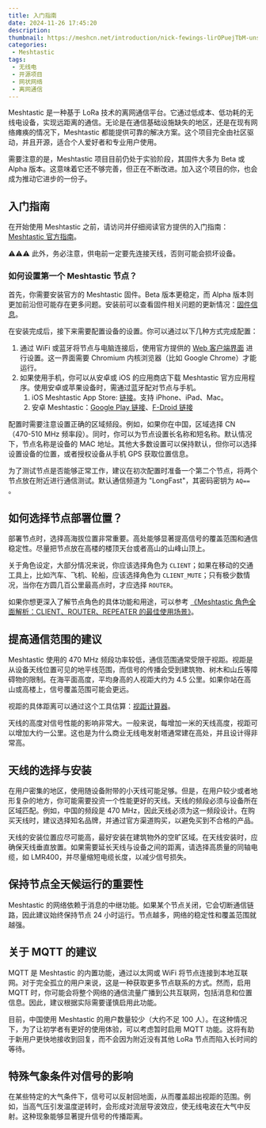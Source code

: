 ```yaml
---
title: 入门指南
date: 2024-11-26 17:45:20
description: 
thumbnail: https://meshcn.net/introduction/nick-fewings-lirOPuejTbM-unsplash.webp
categories:
 - Meshtastic
tags:
 - 无线电
 - 开源项目
 - 网状网络
 - 离网通信
---
```


Meshtastic 是一种基于 LoRa 技术的离网通信平台。它通过低成本、低功耗的无线电设备，实现远距离的通信。无论是在通信基础设施缺失的地区，还是在现有网络瘫痪的情况下，Meshtastic 都能提供可靠的解决方案。这个项目完全由社区驱动，并且开源，适合个人爱好者和专业用户使用。

需要注意的是，Meshtastic 项目目前仍处于实验阶段，其固件大多为 Beta 或 Alpha 版本。这意味着它还不够完善，但正在不断改进。加入这个项目的你，也会成为推动它进步的一份子。

## 入门指南

在开始使用 Meshtastic 之前，请访问并仔细阅读官方提供的入门指南：[Meshtastic 官方指南](https://meshtastic.org/docs/about/)。

⚠⚠⚠ 此外，务必注意，供电前一定要先连接天线，否则可能会损坏设备。

### 如何设置第一个 Meshtastic 节点？

首先，你需要安装官方的 Meshtastic 固件。Beta 版本更稳定，而 Alpha 版本则更加前沿但可能存在更多问题。安装前可以查看固件相关问题的更新情况：[固件信息](https://pole1.co.uk/firmware/)。

在安装完成后，接下来需要配置设备的设置。你可以通过以下几种方式完成配置：

1. 通过 WiFi 或蓝牙将节点与电脑连接后，使用官方提供的 [Web 客户端界面](https://client.meshtastic.org/) 进行设置。这一界面需要 Chromium 内核浏览器（比如 Google Chrome）才能运行。
2. 如果使用手机，你可以从安卓或 iOS 的应用商店下载 Meshtastic 官方应用程序。使用安卓或苹果设备时，需通过蓝牙配对节点与手机。
   1. iOS Meshtastic App Store: [链接](https://apps.apple.com/us/app/meshtastic/id1586432531)。支持 iPhone、iPad、Mac。
   2. 安卓 Meshtastic：[Google Play 链接](https://play.google.com/store/apps/details?id=com.geeksville.mesh&referrer=utm_source%3Dgithub-android-readme)、[F-Droid 链接](https://f-droid.org/packages/com.geeksville.mesh/)

配置时需要注意设置正确的区域频段。例如，如果你在中国，区域选择 CN （470-510 MHz 频率段）。同时，你可以为节点设置长名称和短名称。默认情况下，节点名称是设备的 MAC 地址。其他大多数设置可以保持默认，但你可以选择设置设备的位置，或者授权设备从手机 GPS 获取位置信息。

为了测试节点是否能够正常工作，建议在初次配置时准备一个第二个节点，将两个节点放在附近进行通信测试。默认通信频道为 "LongFast"，其密码密钥为 `AQ==` 。

## 如何选择节点部署位置？

部署节点时，选择高海拔位置非常重要。高处能够显著提高信号的覆盖范围和通信稳定性。尽量把节点放在高楼的楼顶天台或者高山的山峰山顶上。

关于角色设定，大部分情况来说，你应该选择角色为 `CLIENT`；如果在移动的交通工具上，比如汽车、飞机、轮船，应该选择角色为 `CLIENT_MUTE`；只有极少数情况，当你在方圆几百公里最高点时，才应选择 `ROUTER`。

如果你想更深入了解节点角色的具体功能和用途，可以参考 [《Meshtastic 角色全面解析：CLIENT、ROUTER、REPEATER 的最佳使用场景》](https://meshcn.net/how-to-choose-roles/)。

## 提高通信范围的建议

Meshtastic 使用的 470 MHz 频段功率较低，通信范围通常受限于视距。视距是从设备天线位置可见的地平线范围，而信号的传播会受到建筑物、树木和山丘等障碍物的限制。在海平面高度，平均身高的人视距大约为 4.5 公里。如果你站在高山或高楼上，信号覆盖范围可能会更远。

视距的具体距离可以通过这个工具估算：[视距计算器](https://pole1.co.uk/dth/)。

天线的高度对信号性能的影响非常大。一般来说，每增加一米的天线高度，视距可以增加大约一公里。这也是为什么商业无线电发射塔通常建在高处，并且设计得非常高。

## 天线的选择与安装

在用户密集的地区，使用随设备附带的小天线可能足够。但是，在用户较少或者地形复杂的地方，你可能需要投资一个性能更好的天线。天线的频段必须与设备所在区域匹配。例如，中国的频段是 470 MHz，因此天线必须为这一频段设计。在购买天线时，建议选择知名品牌，并通过官方渠道购买，以避免买到不合格的产品。

天线的安装位置应尽可能高，最好安装在建筑物外的空旷区域。在天线安装时，应确保天线垂直放置。如果需要延长天线与设备之间的距离，请选择高质量的同轴电缆，如 LMR400，并尽量缩短电缆长度，以减少信号损失。

## 保持节点全天候运行的重要性

Meshtastic 的网络依赖于消息的中继功能。如果某个节点关闭，它会切断通信链路，因此建议始终保持节点 24 小时运行。节点越多，网络的稳定性和覆盖范围就越强。

## 关于 MQTT 的建议

MQTT 是 Meshtastic 的内置功能，通过以太网或 WiFi 将节点连接到本地互联网。对于完全孤立的用户来说，这是一种获取更多节点联系的方式。然而，启用 MQTT 时，你可能会将整个网络的通信流量广播到公共互联网，包括消息和位置信息。因此，建议根据实际需要谨慎启用此功能。

目前，中国使用 Meshtastic 的用户数量较少（大约不足 100 人）。在这种情况下，为了让初学者有更好的使用体验，可以考虑暂时启用 MQTT 功能。这将有助于新用户更快地接收到回复，而不会因为附近没有其他 LoRa 节点而陷入长时间的等待。

## 特殊气象条件对信号的影响

在某些特定的大气条件下，信号可以反射回地面，从而覆盖超出视距的范围。例如，当高气压引发温度逆转时，会形成对流层导波效应，使无线电波在大气中反射。这种现象能够显著提升信号的传播距离。
